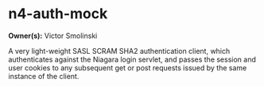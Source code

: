 # n4-auth-mock
**Owner(s):** Victor Smolinski

A very light-weight SASL SCRAM SHA2 authentication client, which authenticates against the Niagara login servlet, and passes the session
and user cookies to any subsequent get or post requests issued by the same instance of the client.
